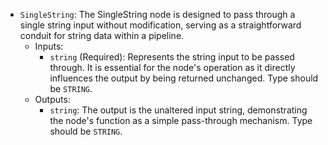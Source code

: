 - `SingleString`: The SingleString node is designed to pass through a single string input without modification, serving as a straightforward conduit for string data within a pipeline.
    - Inputs:
        - `string` (Required): Represents the string input to be passed through. It is essential for the node's operation as it directly influences the output by being returned unchanged. Type should be `STRING`.
    - Outputs:
        - `string`: The output is the unaltered input string, demonstrating the node's function as a simple pass-through mechanism. Type should be `STRING`.
